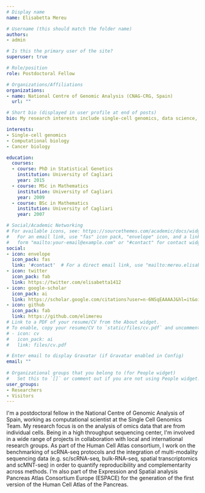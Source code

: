 ```yaml
---
# Display name
name: Elisabetta Mereu

# Username (this should match the folder name)
authors:
- admin

# Is this the primary user of the site?
superuser: true

# Role/position
role: Postdoctoral Fellow

# Organizations/Affiliations
organizations:
- name: National Centre of Genomic Analysis (CNAG-CRG, Spain) 
  url: ""

# Short bio (displayed in user profile at end of posts)
bio: My research interests include single-cell genomics, data science, cell biology.

interests:
- Single-cell genomics
- Computational biology
- Cancer biology

education:
  courses:
  - course: PhD in Statistical Genetics
    institution: University of Cagliari
    year: 2015
  - course: MSc in Mathematics
    institution: University of Cagliari
    year: 2009
  - course: BSc in Mathematics
    institution: University of Cagliari
    year: 2007

# Social/Academic Networking
# For available icons, see: https://sourcethemes.com/academic/docs/widgets/#icons
#   For an email link, use "fas" icon pack, "envelope" icon, and a link in the
#   form "mailto:your-email@example.com" or "#contact" for contact widget.
social:
- icon: envelope
  icon_pack: fas
  link: '#contact'  # For a direct email link, use "mailto:mereu.elisabetta@gmail.com".
- icon: twitter
  icon_pack: fab
  link: https://twitter.com/elisabetta1412
- icon: google-scholar
  icon_pack: ai
  link: https://scholar.google.com/citations?user=n-6NSqEAAAAJ&hl=it&oi=ao
- icon: github
  icon_pack: fab
  link: https://github.com/elimereu
# Link to a PDF of your resume/CV from the About widget.
# To enable, copy your resume/CV to `static/files/cv.pdf` and uncomment the lines below.  
# - icon: cv
#   icon_pack: ai
#   link: files/cv.pdf

# Enter email to display Gravatar (if Gravatar enabled in Config)
email: ""
  
# Organizational groups that you belong to (for People widget)
#   Set this to `[]` or comment out if you are not using People widget.  
user_groups:
- Researchers
- Visitors
---
```


I'm a postdoctoral fellow in the National Centre of Genomic Analysis of Spain, working as computational scientist at the Single Cell Genomics Team. My research focus is on the analysis of omics data that are from individual cells. Being in a high throughput sequencing center, I'm involved in a wide range of projects in collaboration with local and international research groups. As part of the Human Cell Atlas consortium, I work on the benchmarking of scRNA-seq protocols and the integration of multi-modality sequencing data (e.g. sc/scRNA-seq, bulk-RNA-seq, spatial transcriptomics and scMNT-seq) in order to quantify reproducibility and complementarity across methods. I'm also part of the Expression and Spatial analysis Pancreas Atlas Consortium Europe (ESPACE) for the generation of the first version of the Human Cell Atlas of the Pancreas.





